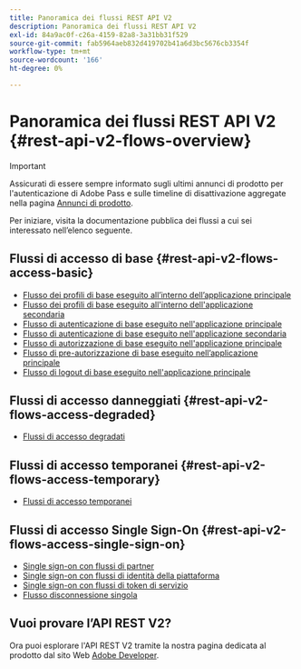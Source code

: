 ```yaml
---
title: Panoramica dei flussi REST API V2
description: Panoramica dei flussi REST API V2
exl-id: 84a9ac0f-c26a-4159-82a8-3a31bb31f529
source-git-commit: fab5964aeb832d419702b41a6d3bc5676cb3354f
workflow-type: tm+mt
source-wordcount: '166'
ht-degree: 0%

---
```


# Panoramica dei flussi REST API V2 {#rest-api-v2-flows-overview}

>[!IMPORTANT]
>
> Assicurati di essere sempre informato sugli ultimi annunci di prodotto per l&#39;autenticazione di Adobe Pass e sulle timeline di disattivazione aggregate nella pagina [Annunci di prodotto](/help/authentication/product-announcements.md).

Per iniziare, visita la documentazione pubblica dei flussi a cui sei interessato nell’elenco seguente.

## Flussi di accesso di base {#rest-api-v2-flows-access-basic}

* [Flusso dei profili di base eseguito all’interno dell’applicazione principale](basic-access-flows/rest-api-v2-basic-profiles-primary-application-flow.md)
* [Flusso dei profili di base eseguito all&#39;interno dell&#39;applicazione secondaria](basic-access-flows/rest-api-v2-basic-profiles-secondary-application-flow.md)
* [Flusso di autenticazione di base eseguito nell&#39;applicazione principale](basic-access-flows/rest-api-v2-basic-authentication-primary-application-flow.md)
* [Flusso di autenticazione di base eseguito nell&#39;applicazione secondaria](basic-access-flows/rest-api-v2-basic-authentication-secondary-application-flow.md)
* [Flusso di autorizzazione di base eseguito nell&#39;applicazione principale](basic-access-flows/rest-api-v2-basic-authorization-primary-application-flow.md)
* [Flusso di pre-autorizzazione di base eseguito nell’applicazione principale](basic-access-flows/rest-api-v2-basic-preauthorization-primary-application-flow.md)
* [Flusso di logout di base eseguito nell&#39;applicazione principale](basic-access-flows/rest-api-v2-basic-logout-primary-application-flow.md)

## Flussi di accesso danneggiati {#rest-api-v2-flows-access-degraded}

* [Flussi di accesso degradati](degraded-access-flows/rest-api-v2-access-degraded-flows.md)

## Flussi di accesso temporanei {#rest-api-v2-flows-access-temporary}

* [Flussi di accesso temporanei](temporary-access-flows/rest-api-v2-access-temporary-flows.md)

## Flussi di accesso Single Sign-On {#rest-api-v2-flows-access-single-sign-on}

* [Single sign-on con flussi di partner](single-sign-on-access-flows/rest-api-v2-single-sign-on-partner-flows.md)
* [Single sign-on con flussi di identità della piattaforma](single-sign-on-access-flows/rest-api-v2-single-sign-on-platform-identity-flows.md)
* [Single sign-on con flussi di token di servizio](single-sign-on-access-flows/rest-api-v2-single-sign-on-service-token-flows.md)
* [Flusso disconnessione singola](single-sign-on-access-flows/rest-api-v2-single-sign-on-logout-flow.md)

## Vuoi provare l’API REST V2?

Ora puoi esplorare l&#39;API REST V2 tramite la nostra pagina dedicata al prodotto dal sito Web [Adobe Developer](https://developer.adobe.com/adobe-pass/).
